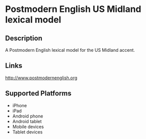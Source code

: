 Postmodern English US Midland lexical model
===================

Description
-----------

A Postmodern English lexical model for the US Midland accent.

Links
-----
http://www.postmodernenglish.org

Supported Platforms
-------------------
 * iPhone
 * iPad
 * Android phone
 * Android tablet
 * Mobile devices
 * Tablet devices

